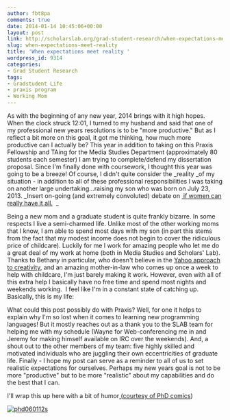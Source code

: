 ```yaml
---
author: fbt8pa
comments: true
date: 2014-01-14 10:45:06+00:00
layout: post
link: http://scholarslab.org/grad-student-research/when-expectations-meet-reality/
slug: when-expectations-meet-reality
title: 'When expectations meet reality '
wordpress_id: 9314
categories:
- Grad Student Research
tags:
- Gradstudent Life
- praxis program
- Working Mom
---
```


As with the beginning of any new year, 2014 brings with it high hopes. When the clock struck 12:01, I turned to my husband and said that one of my professional new years resolutions is to be "more productive." But as I reflect a bit more on this goal, it got me thinking, how much more productive can I actually be? This year in addition to taking on this Praxis Fellowship and TAing for the Media Studies Department (approximately 80 students each semester) I am trying to complete/defend my dissertation proposal. Since I'm finally done with coursework, I thought this year was going to be a breeze! Of course, I didn't quite consider the _reality _of my situation - in addition to all of these professional responsibilities I was taking on another large undertaking...raising my son who was born on July 23, 2013. _Insert on-going (and extremely convoluted) debate on [ if women can really have it all.](http://www.theatlantic.com/magazine/archive/2012/07/why-women-still-cant-have-it-all/309020/)  _

Being a new mom and a graduate student is quite frankly bizarre. In some respects I live a semi-charmed life. Unlike most of the other working moms that I know, I am able to spend most days with my son (in part this stems from the fact that my modest income does not begin to cover the ridiculous price of childcare). Luckily for me I work for amazing people who let me do a great deal of my work at home (both in Media Studies and Scholars' Lab). Thanks to Bethany in particular, who doesn't believe in the [Yahoo approach to creativity,](http://www.nytimes.com/2013/03/06/technology/yahoos-in-office-policy-aims-to-bolster-morale.html?_r=0) and an amazing mother-in-law who comes up once a week to help with childcare, I'm just barely making it work. However, even with all of this extra help I basically have no free time and spend most nights and weekends working.  I feel like I'm in a constant state of catching up. Basically, this is my life:



What could this post possibly do with Praxis? Well, for one it helps to explain why I'm so lost when it comes to learning new programming languages! But it mostly reaches out as a thank you to the SLAB team for helping me with my schedule (Wayne for Web-conferencing me in and Jeremy for making himself available on IRC over the weekends). And, a shout out to the other members of my team: five highly skilled and motivated individuals who are juggling their own eccentricities of graduate life. Finally - I hope my post can serve as a reminder to all of us to set realistic expectations for ourselves. Perhaps my new years goal is not to be more "productive" but to be more "realistic" about my capabilities and do the best that I can.

I'll wrap this up here with a bit of humor[ (](http://www.youtube.com/watch?v=4YIj4rLYo0c)[courtesy of PhD comics](http://www.phdcomics.com/comics/archive.php?comicid=1500))

[![phd060112s](http://www.scholarslab.org/wp-content/uploads/2014/01/phd060112s-300x130.gif)](http://www.scholarslab.org/wp-content/uploads/2014/01/phd060112s.gif)
